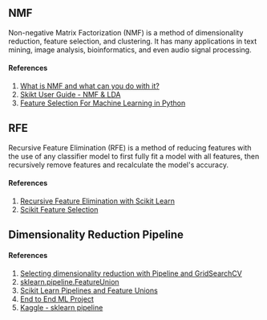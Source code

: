 ## NMF
Non-negative Matrix Factorization (NMF) is a method of dimensionality reduction, feature selection, and clustering. It has many applications in text mining, image analysis, bioinformatics, and even audio signal processing.

#### References
1. [What is NMF and what can you do with it?](https://iksinc.online/2016/03/21/what-is-nmf-and-what-can-you-do-with-it/)
2. [Skikt User Guide - NMF & LDA](http://scikit-learn.org/stable/auto_examples/applications/plot_topics_extraction_with_nmf_lda.html#sphx-glr-auto-examples-applications-plot-topics-extraction-with-nmf-lda-py)
3. [Feature Selection For Machine Learning in Python](https://machinelearningmastery.com/feature-selection-machine-learning-python/)


## RFE
Recursive Feature Elimination (RFE) is a method of reducing features with the use of any classifier model to first fully fit a model with all features, then recursively remove features and recalculate the model's accuracy. 

#### References
1. [Recursive Feature Elimination with Scikit Learn](https://medium.com/@aneesha/recursive-feature-elimination-with-scikit-learn-3a2cbdf23fb7)
2. [Scikit Feature Selection](http://scikit-learn.org/stable/modules/feature_selection.html#rfe)


## Dimensionality Reduction Pipeline

#### References
1. [Selecting dimensionality reduction with Pipeline and GridSearchCV](http://scikit-learn.org/stable/auto_examples/plot_compare_reduction.html#sphx-glr-auto-examples-plot-compare-reduction-py)
2. [sklearn.pipeline.FeatureUnion](http://scikit-learn.org/stable/modules/generated/sklearn.pipeline.FeatureUnion.html)
3. [Scikit Learn Pipelines and Feature Unions](https://www.youtube.com/watch?v=Om_TFrFGotQ)
4. [End to End ML Project](https://github.com/ageron/handson-ml/blob/master/02_end_to_end_machine_learning_project.ipynb)
5. [Kaggle - sklearn pipeline](https://www.kaggle.com/baghern/a-deep-dive-into-sklearn-pipelines)
